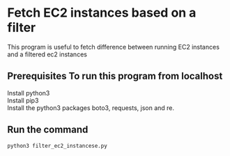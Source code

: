 # Fetch EC2 instances based on a filter
This  program is useful to fetch difference between running EC2 instances and a filtered ec2 instances 

## Prerequisites To run this program from localhost<br/>
Install python3<br/>
Install pip3<br/>
Install the python3 packages boto3, requests, json and re.<br/>

## Run the command
```
python3 filter_ec2_instancese.py

```